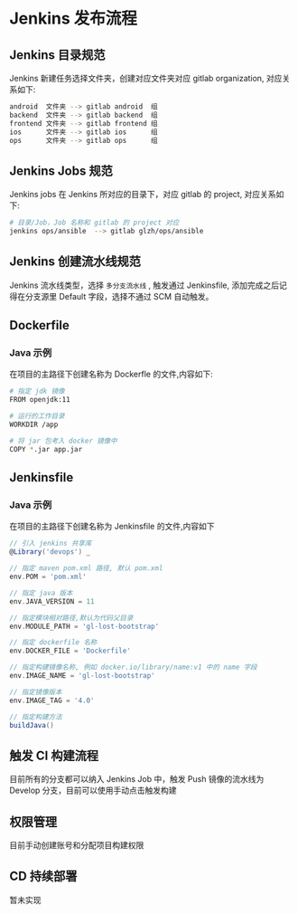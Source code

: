 # Jenkins 发布流程

## Jenkins 目录规范

Jenkins 新建任务选择文件夹，创建对应文件夹对应 gitlab organization, 对应关系如下:

```bash
android  文件夹 --> gitlab android  组
backend  文件夹 --> gitlab backend  组
frontend 文件夹 --> gitlab frontend 组
ios      文件夹 --> gitlab ios      组
ops      文件夹 --> gitlab ops      组
```

## Jenkins Jobs 规范

Jenkins jobs 在 Jenkins 所对应的目录下，对应 gitlab 的 project, 对应关系如下:

```bash
# 目录/Job，Job 名称和 gitlab 的 project 对应
jenkins ops/ansible  --> gitlab glzh/ops/ansible
```

## Jenkins 创建流水线规范

Jenkins 流水线类型，选择 `多分支流水线` , 触发通过 Jenkinsfile, 添加完成之后记得在分支源里 Default 字段，选择不通过 SCM 自动触发。


## Dockerfile

### Java 示例

在项目的主路径下创建名称为 Dockerfle 的文件,内容如下:

```bash
# 指定 jdk 镜像
FROM openjdk:11

# 运行的工作目录
WORKDIR /app

# 将 jar 包考入 docker 镜像中
COPY *.jar app.jar
```

## Jenkinsfile

### Java 示例

在项目的主路径下创建名称为 Jenkinsfile 的文件,内容如下

```groovy
// 引入 jenkins 共享库
@Library('devops') _

// 指定 maven pom.xml 路径, 默认 pom.xml
env.POM = 'pom.xml'

// 指定 java 版本
env.JAVA_VERSION = 11

// 指定模块相对路径,默认为代码父目录
env.MODULE_PATH = 'gl-lost-bootstrap'

// 指定 dockerfile 名称
env.DOCKER_FILE = 'Dockerfile'

// 指定构建镜像名称, 例如 docker.io/library/name:v1 中的 name 字段
env.IMAGE_NAME = 'gl-lost-bootstrap'

// 指定镜像版本
env.IMAGE_TAG = '4.0'

// 指定构建方法
buildJava()
```

## 触发 CI 构建流程

目前所有的分支都可以纳入 Jenkins Job 中，触发 Push 镜像的流水线为 Develop 分支，目前可以使用手动点击触发构建


## 权限管理

目前手动创建账号和分配项目构建权限

##  CD 持续部署

暂未实现

